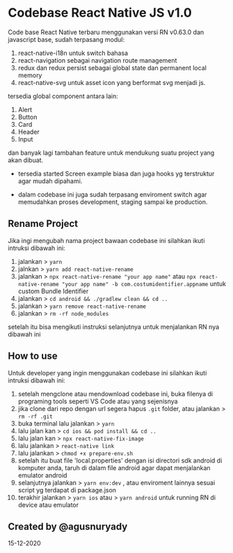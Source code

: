 # Codebase React Native JS v1.0

Code base React Native terbaru menggunakan versi RN v0.63.0 dan javascript base,
sudah terpasang modul:
1. react-native-i18n untuk switch bahasa
2. react-navigation sebagai navigation route management
3. redux dan redux persist sebagai global state dan permanent local memory
4. react-native-svg untuk asset icon yang berformat svg menjadi js.

tersedia global component antara lain:
1. Alert
2. Button
3. Card
4. Header
5. Input

dan banyak lagi tambahan feature untuk mendukung suatu project yang akan dibuat.

- tersedia started Screen example biasa dan juga hooks yg terstruktur agar mudah dipahami.

- dalam codebase ini juga sudah terpasang enviroment switch agar memudahkan proses development, staging sampai ke production.

## Rename Project

Jika ingi mengubah nama project bawaan codebase ini silahkan ikuti intruksi dibawah ini:

1. jalankan > `yarn`
2. jalnkan > `yarn add react-native-rename`
3. jalankan > `npx react-native-rename "your app name"` atau `npx react-native-rename "your app name" -b com.costumidentifier.appname` untuk custom Bundle Identifier
4. jalankan > `cd android && ./gradlew clean && cd ..`
5. jalankan > `yarn remove react-native-rename`
6. jalankan > `rm -rf node_modules`

setelah itu bisa mengikuti instruksi selanjutnya untuk menjalankan RN nya dibawah ini


## How to use

Untuk developer yang ingin menggunakan codebase ini silahkan ikuti intruksi dibawah ini:

1. setelah mengclone atau mendownload codebase ini, buka filenya di programing tools seperti VS Code atau yang sejenisnya
2. jika clone dari repo dengan url segera hapus `.git` folder, atau jalankan > `rm -rf .git`
3. buka terminal lalu jalankan > `yarn`
4. lalu jalan kan > `cd ios && pod install && cd ..`
5. lalu jalan kan > `npx react-native-fix-image`
6. lalu jalankan > `react-native link`
7. lalu jalankan > `chmod +x prepare-env.sh`
8. setelah itu buat file 'local.properties' dengan isi directori sdk android di komputer anda, taruh di dalam file android agar dapat menjalankan emulator android
9. selanjutnya jalankan > `yarn env:dev` , atau enviroment lainnya sesuai script yg terdapat di package.json
10. terakhir jalankan > `yarn ios` atau > `yarn android` untuk running RN di device atau emulator

## Created by @agusnuryady
15-12-2020